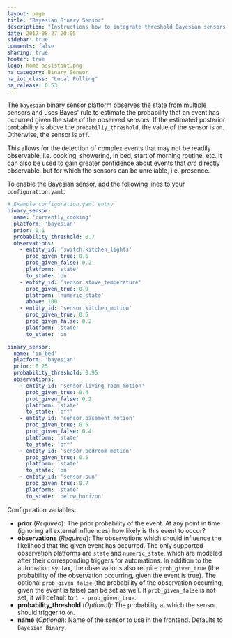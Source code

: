 ```yaml
---
layout: page
title: "Bayesian Binary Sensor"
description: "Instructions how to integrate threshold Bayesian sensors into Home Assistant."
date: 2017-08-27 20:05
sidebar: true
comments: false
sharing: true
footer: true
logo: home-assistant.png
ha_category: Binary Sensor
ha_iot_class: "Local Polling"
ha_release: 0.53
---
```



The `bayesian` binary sensor platform observes the state from multiple sensors
and uses Bayes' rule to estimate the probability that an event has occurred
given the state of the observed sensors. If the estimated posterior probability
is above the `probabiliy_threshold`, the value of the sensor is `on`.
Otherwise, the sensor is `off`.

This allows for the detection of complex events that may not be readily
observable, i.e. cooking, showering, in bed, start of morning routine, etc.  It
can also be used to gain greater confidence about events that _are_ directly
observable, but for which the sensors can be unreliable, i.e. presence.

To enable the Bayesian sensor, add the following lines to your `configuration.yaml`:

```yaml
# Example configuration.yaml entry
binary_sensor:
  name: 'currently_cooking'
  platform: 'bayesian'
  prior: 0.1
  probability_threshold: 0.7
  observations:
    - entity_id: 'switch.kitchen_lights'
      prob_given_true: 0.6
      prob_given_false: 0.2
      platform: 'state'
      to_state: 'on'
    - entity_id: 'sensor.stove_temperature'
      prob_given_true: 0.9
      platform: 'numeric_state'
      above: 100
    - entity_id: 'sensor.kitchen_motion'
      prob_given_true: 0.5
      prob_given_false: 0.2
      platform: 'state'
      to_state: 'on'

binary_sensor:
  name: 'in_bed'
  platform: 'bayesian'
  prior: 0.25
  probability_threshold: 0.95
  observations:
    - entity_id: 'sensor.living_room_motion'
      prob_given_true: 0.4
      prob_given_false: 0.2
      platform: 'state'
      to_state: 'off'
    - entity_id: 'sensor.basement_motion'
      prob_given_true: 0.5
      prob_given_false: 0.4
      platform: 'state'
      to_state: 'off'
    - entity_id: 'sensor.bedroom_motion'
      prob_given_true: 0.5
      platform: 'state'
      to_state: 'on'
    - entity_id: 'sensor.sun'
      prob_given_true: 0.7
      platform: 'state'
      to_state: 'below_horizon'
```

Configuration variables:
- **prior** (*Required*): The prior probability of the event.  At any point in
time (ignoring all external influences) how likely is this event to occur?
- **observations** (*Required*): The observations which should influence the
likelihood that the given event has occurred. The only supported observation
platforms are `state` and `numeric_state`, which are modeled after their
corresponding triggers for automations.  In addition to the automation syntax,
the observations also require `prob_given_true` (the probability of the
observation occurring, given the event is true).  The optional
`prob_given_false` (the probability of the observation occurring, given the
event is false) can be set as well.  If `prob_given_false` is not set, it will
default to `1 - prob_given_true`.
- **probability_threshold** (*Optional*): The probability at which the sensor
should trigger to `on`.
- **name** (*Optional*): Name of the sensor to use in the frontend. Defaults to
`Bayesian Binary`.

